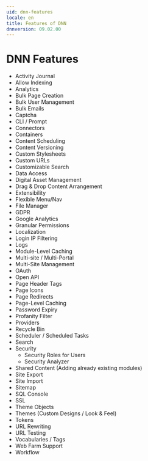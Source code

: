 ```yaml
---
uid: dnn-features
locale: en
title: Features of DNN
dnnversion: 09.02.00
---
```


# DNN Features

* Activity Journal
* Allow Indexing
* Analytics
* Bulk Page Creation
* Bulk User Management
* Bulk Emails
* Captcha
* CLI / Prompt
* Connectors
* Containers
* Content Scheduling
* Content Versioning
* Custom Stylesheets
* Custom URLs
* Customizable Search
* Data Access
* Digital Asset Management
* Drag & Drop Content Arrangement
* Extensibility
* Flexible Menu/Nav
* File Manager
* GDPR
* Google Analytics
* Granular Permissions
* Localization
* Login IP Filtering
* Logs
* Module-Level Caching
* Multi-site / Multi-Portal
* Multi-Site Management
* OAuth
* Open API
* Page Header Tags
* Page Icons
* Page Redirects
* Page-Level Caching
* Password Expiry
* Profanity Filter
* Providers
* Recycle Bin
* Scheduler / Scheduled Tasks
* Search
* Security
  * Security Roles for Users
  * Security Analyzer
* Shared Content (Adding already existing modules)
* Site Export
* Site Import
* Sitemap
* SQL Console
* SSL
* Theme Objects
* Themes (Custom Designs / Look & Feel)
* Tokens
* URL Rewriting
* URL Testing
* Vocabularies / Tags
* Web Farm Support
* Workflow
